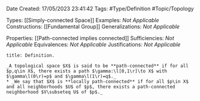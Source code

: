 <div class="topSpace"></div>

Date Created: 17/05/2023 23:41:42
Tags: #Type/Definition #Topic/Topology

Types: [[Simply-connected Space]]
Examples: _Not Applicable_
Constructions: [[Fundamental Group]]
Generalizations: _Not Applicable_

Properties: [[Path-connected implies connected]]
Sufficiencies: _Not Applicable_
Equivalences: _Not Applicable_
Justifications: _Not Applicable_

``` ad-Definition
title: Definition.

_A topological space $X$ is said to be **path-connected** if for all $p,q\in X$, there exists a path $\gamma:\l[0,1\r]\to X$ with $\gamma\l(0\r)=p$ and $\gamma\l(1\r)=q$._
* _We say that $X$ is **locally path-connected** if for all $p\in X$ and all neighborhoods $U$ of $p$, there exists a path-connected neighborhood $V\subseteq U$ of $p$._

```
